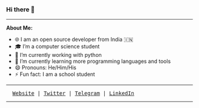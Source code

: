 ### Hi there 👋

---

**About Me:**

- 🌐 I am an open source developer from India 🇮🇳
- 🎓 I’m a computer science student
- 🔭 I’m currently working with python
- 🌱 I’m currently learning more programming languages and tools
- 😄 Pronouns: He/Him/His
- ⚡ Fun fact: I am a school student

---

<samp>&nbsp; [Website](https://fayasnoushad.github.io) | [Twitter](https://twitter.com/FayasNoushad) | [Telegram](https://telegram.me/FayasNoushad) | [LinkedIn](https://www.linkedin.com/in/fayasnoushad)</samp>

---
